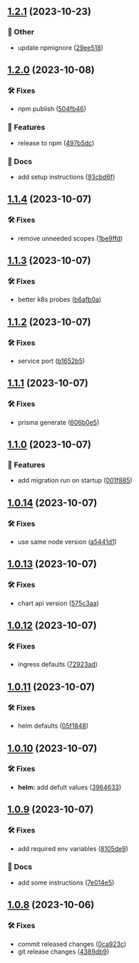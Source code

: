 ## [1.2.1](https://github.com/SkeLLLa/mr-poke/compare/v1.2.0...v1.2.1) (2023-10-23)


### 🧾 Other

* update npmignore ([29ee518](https://github.com/SkeLLLa/mr-poke/commit/29ee518453ca4a231ff74967f253c2df37136c09))

## [1.2.0](https://github.com/SkeLLLa/mr-poke/compare/v1.1.4...v1.2.0) (2023-10-08)


### 🛠 Fixes

* npm publish ([504fb46](https://github.com/SkeLLLa/mr-poke/commit/504fb466b606390860f3a8b2eb1b22403e920c77))


### 🚀 Features

* release to npm ([497b5dc](https://github.com/SkeLLLa/mr-poke/commit/497b5dc4e5d1e47fea060adee11e9e4f6cf831df))


### 📔 Docs

* add setup instructions ([93cbd6f](https://github.com/SkeLLLa/mr-poke/commit/93cbd6f6b3bd2905693f7c63e7696786d5a646c3))

## [1.1.4](https://github.com/SkeLLLa/mr-poke/compare/v1.1.3...v1.1.4) (2023-10-07)


### 🛠 Fixes

* remove unneeded scopes ([1be9ffd](https://github.com/SkeLLLa/mr-poke/commit/1be9ffdff1a6e3c0cc4d9116810adeb711571747))

## [1.1.3](https://github.com/SkeLLLa/mr-poke/compare/v1.1.2...v1.1.3) (2023-10-07)


### 🛠 Fixes

* better k8s probes ([b6afb0a](https://github.com/SkeLLLa/mr-poke/commit/b6afb0a3520c0ef642de48257b91421a938f4822))

## [1.1.2](https://github.com/SkeLLLa/mr-poke/compare/v1.1.1...v1.1.2) (2023-10-07)


### 🛠 Fixes

* service port ([b1652b5](https://github.com/SkeLLLa/mr-poke/commit/b1652b5b4dd2de6e872afb3c822dbe0941394bb2))

## [1.1.1](https://github.com/SkeLLLa/mr-poke/compare/v1.1.0...v1.1.1) (2023-10-07)


### 🛠 Fixes

* prisma generate ([606b0e5](https://github.com/SkeLLLa/mr-poke/commit/606b0e5ff7ff547e05c3f66fea18f0170a8d7634))

## [1.1.0](https://github.com/SkeLLLa/mr-poke/compare/v1.0.14...v1.1.0) (2023-10-07)


### 🚀 Features

* add migration run on startup ([001f885](https://github.com/SkeLLLa/mr-poke/commit/001f8852021c69cd442d3646709c8755dd7bd232))

## [1.0.14](https://github.com/SkeLLLa/mr-poke/compare/v1.0.13...v1.0.14) (2023-10-07)


### 🛠 Fixes

* use same node version ([a5441d1](https://github.com/SkeLLLa/mr-poke/commit/a5441d1a9f96895e15eab3c28245b17716632a11))

## [1.0.13](https://github.com/SkeLLLa/mr-poke/compare/v1.0.12...v1.0.13) (2023-10-07)


### 🛠 Fixes

* chart api version ([575c3aa](https://github.com/SkeLLLa/mr-poke/commit/575c3aac35a2e4bc328008e8f7932d16e357b175))

## [1.0.12](https://github.com/SkeLLLa/mr-poke/compare/v1.0.11...v1.0.12) (2023-10-07)


### 🛠 Fixes

* ingress defaults ([72923ad](https://github.com/SkeLLLa/mr-poke/commit/72923ad965a48fa4dbdb65484aa995728534be4d))

## [1.0.11](https://github.com/SkeLLLa/mr-poke/compare/v1.0.10...v1.0.11) (2023-10-07)


### 🛠 Fixes

* helm defaults ([05f1848](https://github.com/SkeLLLa/mr-poke/commit/05f1848a195e1482707b620b021d48838d22f736))

## [1.0.10](https://github.com/SkeLLLa/mr-poke/compare/v1.0.9...v1.0.10) (2023-10-07)


### 🛠 Fixes

* **helm:** add defult values ([3964633](https://github.com/SkeLLLa/mr-poke/commit/39646338ad5f8b18f823a9c3c5c552ab0c887307))

## [1.0.9](https://github.com/SkeLLLa/mr-poke/compare/v1.0.8...v1.0.9) (2023-10-07)


### 🛠 Fixes

* add required env variables ([8105de9](https://github.com/SkeLLLa/mr-poke/commit/8105de91dd49ed6304066dba492768f4b3357530))


### 📔 Docs

* add some instructions ([7e014e5](https://github.com/SkeLLLa/mr-poke/commit/7e014e5064174d553be6bbc2667994d421fad788))

## [1.0.8](https://github.com/SkeLLLa/mr-poke/compare/v1.0.7...v1.0.8) (2023-10-06)


### 🛠 Fixes

* commit released changes ([0ca923c](https://github.com/SkeLLLa/mr-poke/commit/0ca923c63896b7c2efc5d1473b505bd21833e914))
* git release changes ([4389db9](https://github.com/SkeLLLa/mr-poke/commit/4389db984b778fc953befb97f65905d1218db6d5))
